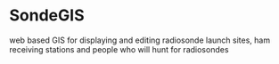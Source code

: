 # SondeGIS
web based GIS for displaying and editing radiosonde launch sites, ham receiving stations and people who will hunt for radiosondes
